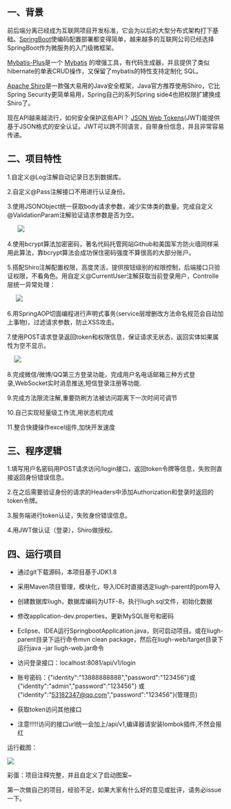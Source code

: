 ## 一、背景

前后端分离已经成为互联网项目开发标准，它会为以后的大型分布式架构打下基础。[SpringBoot](https://projects.spring.io/spring-boot/)使编码配置部署都变得简单，越来越多的互联网公司已经选择SpringBoot作为微服务的入门级微框架。

[Mybatis-Plus](https://github.com/baomidou/mybatis-plus)是一个 [Mybatis](http://www.mybatis.org/mybatis-3/) 的增强工具，有代码生成器，并且提供了类似hibernate的单表CRUD操作，又保留了mybatis的特性支持定制化 SQL。

[Apache Shiro](https://shiro.apache.org/)是一款强大易用的Java安全框架，Java官方推荐使用Shiro，它比Spring Security更简单易用，Spring自己的系列Spring side4也把权限扩建换成Shiro了。

现在API越来越流行，如何安全保护这些API？ [JSON Web Tokens](https://jwt.io/)(JWT)能提供基于JSON格式的安全认证。JWT可以跨不同语言，自带身份信息，并且非常容易传递。

## 二、项目特性

1.自定义@Log注解自动记录日志到数据库。

2.自定义@Pass注解接口不用进行认证身份。

3.使用JSONObject统一获取body请求参数，减少实体类的数量。完成自定义@ValidationParam注解验证请求参数是否为空。

      ![](https://oscimg.oschina.net/oscnet/f3baf3e96123d41a8fff8bf2ac62684b9bb.jpg)

4.使用bcrypt算法加密密码，著名代码托管网站Github和美国军方防火墙同样采用此算法，靠bcrypt算法会成功保住密码强度不算很高的大部分账户。

5.搭配Shiro注解配置权限，高度灵活，提供按钮级别的权限控制，后端接口只验证权限，不看角色。用自定义@CurrentUser注解获取当前登录用户，Controlle层统一异常处理：

     ![](https://static.oschina.net/uploads/space/2018/0512/234950_u2kv_3577599.png)

6.用SpringAOP切面编程进行声明式事务(service层增删改方法命名规范会自动加上事物)，过滤请求参数，防止XSS攻击。

7.使用POST请求登录返回token和权限信息，保证请求无状态，返回实体如果属性为空不显示。

    ![](https://oscimg.oschina.net/oscnet/f408e29462912bfdd1a9415a0d74d351d9a.jpg)

8.完成微信/微博/QQ第三方登录功能，完成用户名电话邮箱三种方式登录,WebSocket实时消息推送,短信登录注册等功能.

9.完成方法限流注解,重要防刷方法被访问距离下一次时间可调节

10.自己实现轻量级工作流,用状态机完成

11.整合快捷操作excel组件,加快开发速度

## 三、程序逻辑

1.填写用户名密码用POST请求访问/login接口，返回token令牌等信息，失败则直接返回身份错误信息。

2.在之后需要验证身份的请求的Headers中添加Authorization和登录时返回的token令牌。

3.服务端进行token认证，失败身份错误信息。

4.用JWT做认证（登录），Shiro做授权。

## 四、运行项目


-   通过git下载源码，本项目基于JDK1.8
    
-   采用Maven项目管理，模块化，导入IDE时直接选定liugh-parent的pom导入
    
-   创建数据库liugh，数据库编码为UTF-8，执行liugh.sql文件，初始化数据
    
-   修改application-dev.properties，更新MySQL账号和密码
    
-   Eclipse、IDEA运行SpringbootApplication.java，则可启动项目。或在liugh-parent目录下运行命令mvn clean package，然后在liugh-web/target目录下运行java -jar liugh-web.jar命令

    
-   访问登录接口：localhost:8081/api/v1/login
    
-   账号密码：{"identity":"13888888888","password":"123456"}或 {"identity":"admin","password":"123456"}
或 {"identity":"53182347@qq.com","password":"123456"}(管理员)
    
-   获取token访问其他接口

-   注意!!!!!访问的接口url统一会加上/api/v1,编译器请安装lombok插件,不然会报红
    

运行截图：

![](https://oscimg.oschina.net/oscnet/e734e53d9c9e92665fc8eae18168f845686.jpg)

彩蛋：项目注释完整，并且自定义了启动图案~


第一次做自己的项目，经验不足，如果大家有什么好的意见或批评，请务必issue一下。
